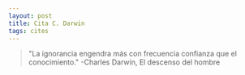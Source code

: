```yaml
---           
layout: post
title: Cita C. Darwin
tags: cites
---
```


> "La ignorancia engendra más con frecuencia confianza que el conocimiento." -Charles Darwin, El descenso del hombre
